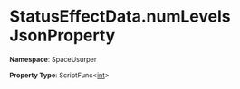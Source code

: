 # StatusEffectData.numLevels JsonProperty

<small>**Namespace**: SpaceUsurper</small>

<small>**Property Type**: ScriptFunc&lt;[int](https://docs.microsoft.com/en-us/dotnet/api/system.int32?view=netframework-4.5)&gt;</small>

